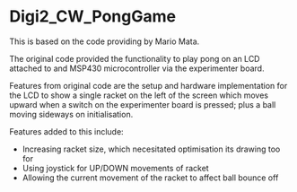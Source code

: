 # Digi2_CW_PongGame

This is based on the code providing by Mario Mata. 

The original code provided the functionality to play pong on an LCD attached
to and MSP430 microcontroller via the experimenter board. 

Features from original code are the setup and hardware implementation for 
the LCD to show a single racket on the left of the screen which moves upward
when a switch on the experimenter board is pressed; plus a ball 
moving sideways on initialisation. 

Features added to this include: 
- Increasing racket size, which necesitated optimisation its drawing too for
- Using joystick for UP/DOWN movements of racket
- Allowing the current movement of the racket to affect ball bounce off

